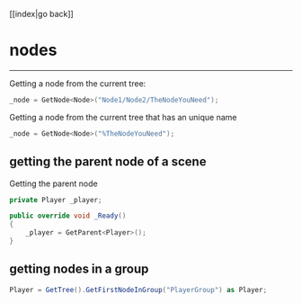 [[index|go back]]
# nodes
---
Getting a node from the current tree:
```csharp
_node = GetNode<Node>("Node1/Node2/TheNodeYouNeed");
```

Getting a node from the current tree that has an unique name
```csharp
_node = GetNode<Node>("%TheNodeYouNeed");
```

## getting the parent node of a scene
Getting the parent node
```csharp
private Player _player;

public override void _Ready()
{
	_player = GetParent<Player>();
}
```

## getting nodes in a group
```csharp
Player = GetTree().GetFirstNodeInGroup("PlayerGroup") as Player;
```